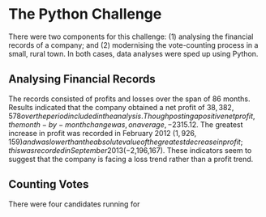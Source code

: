 # The Python Challenge
There were two components for this challenge: (1) analysing the financial records of a company; and (2) modernising the vote-counting process in a small, rural town. In both cases, data analyses were sped up using Python.

## Analysing Financial Records
The records consisted of profits and losses over the span of 86 months. Results indicated that the company obtained a net profit of $38,382,578 over the period included in the analysis. Though posting a positive net profit, the month-by-month change was, on average, -$2315.12. The greatest increase in profit was recorded in February 2012 ($1,926,159) and was lower than the absolute value of the greatest decrease in profit; this was recorded in September 2013 (-$2,196,167). These indicators seem to suggest that the company is facing a loss trend rather than a profit trend. 

## Counting Votes
There were four candidates running for 
